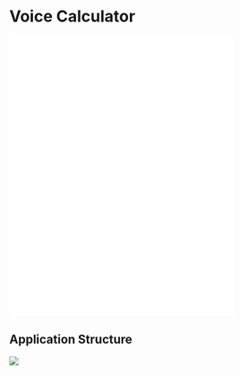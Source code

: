 # Voice Calculator

<iframe src="//coub.com/embed/1bfje5?muted=false&autostart=false&originalSize=false&startWithHD=false" allowfullscreen frameborder="0" width="400" height="500" allow="autoplay"></iframe>

## Application Structure

![](https://ws4.sinaimg.cn/large/006tKfTcgy1fsgljuruktj31kw0lu787.jpg)
